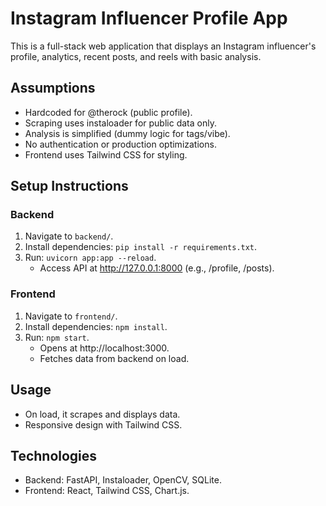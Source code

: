 # Instagram Influencer Profile App

This is a full-stack web application that displays an Instagram influencer's profile, analytics, recent posts, and reels with basic analysis.

## Assumptions
- Hardcoded for @therock (public profile).
- Scraping uses instaloader for public data only.
- Analysis is simplified (dummy logic for tags/vibe).
- No authentication or production optimizations.
- Frontend uses Tailwind CSS for styling.

## Setup Instructions

### Backend
1. Navigate to `backend/`.
2. Install dependencies: `pip install -r requirements.txt`.
3. Run: `uvicorn app:app --reload`.
   - Access API at http://127.0.0.1:8000 (e.g., /profile, /posts).

### Frontend
1. Navigate to `frontend/`.
2. Install dependencies: `npm install`.
3. Run: `npm start`.
   - Opens at http://localhost:3000.
   - Fetches data from backend on load.

## Usage
- On load, it scrapes and displays data.
- Responsive design with Tailwind CSS.

## Technologies
- Backend: FastAPI, Instaloader, OpenCV, SQLite.
- Frontend: React, Tailwind CSS, Chart.js.
